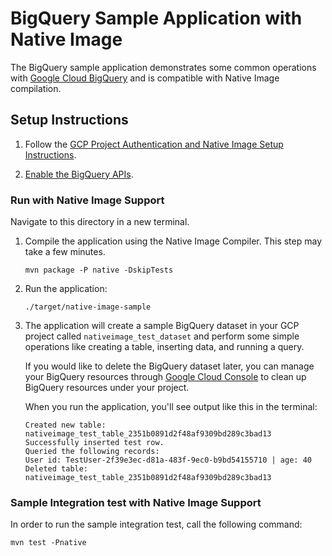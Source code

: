 # BigQuery Sample Application with Native Image

The BigQuery sample application demonstrates some common operations with [Google Cloud BigQuery](https://cloud.google.com/bigquery) and is compatible with Native Image compilation.

## Setup Instructions

1. Follow the [GCP Project Authentication and Native Image Setup Instructions](../../README.md).

2. [Enable the BigQuery APIs](https://console.cloud.google.com/apis/api/bigquery.googleapis.com).

### Run with Native Image Support

Navigate to this directory in a new terminal.

1. Compile the application using the Native Image Compiler. This step may take a few minutes.

    ```
    mvn package -P native -DskipTests
    ```

2. Run the application:

    ```
    ./target/native-image-sample
    ```

3. The application will create a sample BigQuery dataset in your GCP project called `nativeimage_test_dataset` and perform some simple operations like creating a table, inserting data, and running a query.

   If you would like to delete the BigQuery dataset later, you can manage your BigQuery resources through [Google Cloud Console](https://console.cloud.google.com/bigquery) to clean up BigQuery resources under your project.

   When you run the application, you'll see output like this in the terminal:

    ```
    Created new table: nativeimage_test_table_2351b0891d2f48af9309bd289c3bad13
    Successfully inserted test row.
    Queried the following records: 
    User id: TestUser-2f39e3ec-d81a-483f-9ec0-b9bd54155710 | age: 40
    Deleted table: nativeimage_test_table_2351b0891d2f48af9309bd289c3bad13
   ```

### Sample Integration test with Native Image Support

In order to run the sample integration test, call the following command:

```
mvn test -Pnative
```